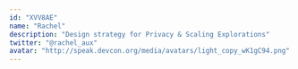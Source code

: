 ```yaml
---
id: "XVV8AE"
name: "Rachel"
description: "Design strategy for Privacy & Scaling Explorations"
twitter: "@rachel_aux"
avatar: "http://speak.devcon.org/media/avatars/light_copy_wK1gC94.png"
---
```

